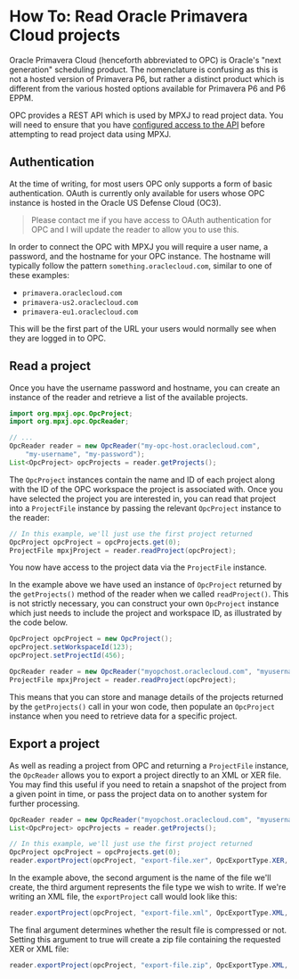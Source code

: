 # How To: Read Oracle Primavera Cloud projects

Oracle Primavera Cloud (henceforth abbreviated to OPC) is Oracle's
"next generation" scheduling product. The nomenclature is confusing as this is
 not a hosted version of Primavera P6, but rather a distinct product which is
 different from the various hosted options available for Primavera
 P6 and P6 EPPM.

OPC provides a REST API which is used by MPXJ to read project data. You will
need to ensure that you have 
[configured access to the API](https://docs.oracle.com/cd/E80480_01/English/integration/primavera_rest_api/D207871.html)
before attempting to read project data using MPXJ.

## Authentication

At the time of writing, for most users OPC only supports a form of basic
authentication. OAuth is currently only available for users whose OPC instance
is hosted in the Oracle US Defense Cloud (OC3).

> Please contact me if you have access to OAuth authentication for OPC
> and I will update the reader to allow you to use this.

In order to connect the OPC with MPXJ you will require a user name, a password,
and the hostname for your OPC instance. The hostname will typically follow
the pattern `something.oraclecloud.com`, similar to one of these examples:

* `primavera.oraclecloud.com`
* `primavera-us2.oraclecloud.com`
* `primavera-eu1.oraclecloud.com`

This will be the first part of the URL your users would normally see when
they are logged in to OPC.

## Read a project

Once you have the username password and hostname, you can create an instance of
the reader and retrieve a list of the available projects.

```java
import org.mpxj.opc.OpcProject;
import org.mpxj.opc.OpcReader;

// ...
OpcReader reader = new OpcReader("my-opc-host.oraclecloud.com",
	"my-username", "my-password");
List<OpcProject> opcProjects = reader.getProjects();
```

The `OpcProject` instances contain the name and ID of each project along with
the ID of the OPC workspace the project is associated with. Once you have
selected the project you are interested in, you can read that project into a
`ProjectFile` instance by passing the relevant `OpcProject` instance to the
reader:

```java
// In this example, we'll just use the first project returned
OpcProject opcProject = opcProjects.get(0);
ProjectFile mpxjProject = reader.readProject(opcProject);
```

You now have access to the project data via the `ProjectFile` instance.

In the example above we have used an instance of `OpcProject` returned by the
`getProjects()` method of the reader when we called `readProject()`.
This is not strictly necessary, you can
construct your own `OpcProject` instance which just needs to include the
project and workspace ID, as illustrated by the code below.

```java
OpcProject opcProject = new OpcProject();
opcProject.setWorkspaceId(123);
opcProject.setProjectId(456);

OpcReader reader = new OpcReader("myopchost.oraclecloud.com", "myusername", "mypassword");
ProjectFile mpxjProject = reader.readProject(opcProject);
```

This means that you can store and manage details of the projects returned by the
`getProjects()` call in your won code, then populate an `OpcProject` instance
when you need to retrieve data for a specific project.


## Export a project
As well as reading a project from OPC and returning a `ProjectFile` instance,
the `OpcReader` allows you to export a project directly to an XML or XER file.
You may find this useful if you need to retain a snapshot of the project from
a given point in time, or pass the project data on to another system for
further processing. 

```java
OpcReader reader = new OpcReader("myopchost.oraclecloud.com", "myusername", "mypassword");
List<OpcProject> opcProjects = reader.getProjects();

// In this example, we'll just use the first project returned
OpcProject opcProject = opcProjects.get(0);
reader.exportProject(opcProject, "export-file.xer", OpcExportType.XER, false);
```

In the example above, the second argument is the name of the file we'll create,
the third argument represents the file type we wish to write. If we're writing
an XML file, the `exportProject` call would look like this:

```java
reader.exportProject(opcProject, "export-file.xml", OpcExportType.XML, false);
```

The final argument determines whether the result file is compressed or not.
Setting this argument to true will create a zip file containing the requested
XER or XML file:

```java
reader.exportProject(opcProject, "export-file.zip", OpcExportType.XML, true);
```

